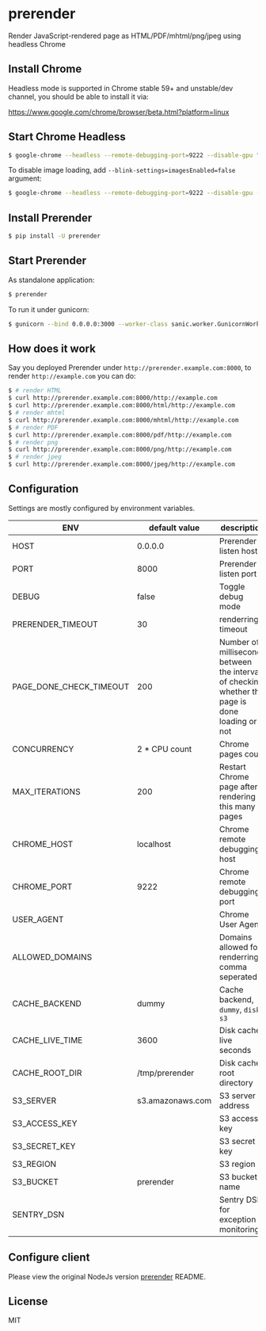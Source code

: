 # prerender

Render JavaScript-rendered page as HTML/PDF/mhtml/png/jpeg using headless Chrome

## Install Chrome

Headless mode is supported in Chrome stable 59+ and unstable/dev channel, you should be able to install it via:

https://www.google.com/chrome/browser/beta.html?platform=linux

## Start Chrome Headless

```bash
$ google-chrome --headless --remote-debugging-port=9222 --disable-gpu "about:blank"
```

To disable image loading, add `--blink-settings=imagesEnabled=false` argument:

```bash
$ google-chrome --headless --remote-debugging-port=9222 --disable-gpu --blink-settings=imagesEnabled=false "about:blank"
```

## Install Prerender

```bash
$ pip install -U prerender
```

## Start Prerender

As standalone application:

```bash
$ prerender
```

To run it under gunicorn:

```bash
$ gunicorn --bind 0.0.0.0:3000 --worker-class sanic.worker.GunicornWorker prerender.app:app
```

## How does it work

Say you deployed Prerender under `http://prerender.example.com:8000`, to render `http://example.com` you can do:

```bash
$ # render HTML
$ curl http://prerender.example.com:8000/http://example.com
$ curl http://prerender.example.com:8000/html/http://example.com
$ # render mhtml
$ curl http://prerender.example.com:8000/mhtml/http://example.com
$ # render PDF
$ curl http://prerender.example.com:8000/pdf/http://example.com
$ # render png
$ curl http://prerender.example.com:8000/png/http://example.com
$ # render jpeg
$ curl http://prerender.example.com:8000/jpeg/http://example.com
```

## Configuration

Settings are mostly configured by environment variables.

| ENV                        | default value    | description                                                                                     |
|----------------------------|------------------|-------------------------------------------------------------------------------------------------|
| HOST                       | 0.0.0.0          | Prerender listen host                                                                           |
| PORT                       | 8000             | Prerender listen port                                                                           |
| DEBUG                      | false            | Toggle debug mode                                                                               |
| PRERENDER_TIMEOUT          | 30               | renderring timeout                                                                              |
| PAGE_DONE_CHECK_TIMEOUT    | 200              | Number of milliseconds between the interval of checking whether the page is done loading or not |
| CONCURRENCY                | 2 * CPU count    | Chrome pages count                                                                              |
| MAX_ITERATIONS             | 200              | Restart Chrome page after rendering this many pages                                             |
| CHROME_HOST                | localhost        | Chrome remote debugging host                                                                    |
| CHROME_PORT                | 9222             | Chrome remote debugging port                                                                    |
| USER_AGENT                 |                  | Chrome User Agent                                                                               |
| ALLOWED_DOMAINS            |                  | Domains allowed for renderring, comma seperated                                                 |
| CACHE_BACKEND              | dummy            | Cache backend, `dummy`, `disk`, `s3`                                                            |
| CACHE_LIVE_TIME            | 3600             | Disk cache live seconds                                                                         |
| CACHE_ROOT_DIR             | /tmp/prerender   | Disk cache root directory                                                                       |
| S3_SERVER                  | s3.amazonaws.com | S3 server address                                                                               |
| S3_ACCESS_KEY              |                  | S3 access key                                                                                   |
| S3_SECRET_KEY              |                  | S3 secret key                                                                                   |
| S3_REGION                  |                  | S3 region                                                                                       |
| S3_BUCKET                  | prerender        | S3 bucket name                                                                                  |
| SENTRY_DSN                 |                  | Sentry DSN, for exception monitoring                                                            |

## Configure client

Please view the original NodeJs version [prerender](https://github.com/prerender/prerender#official-middleware) README.

## License

MIT
